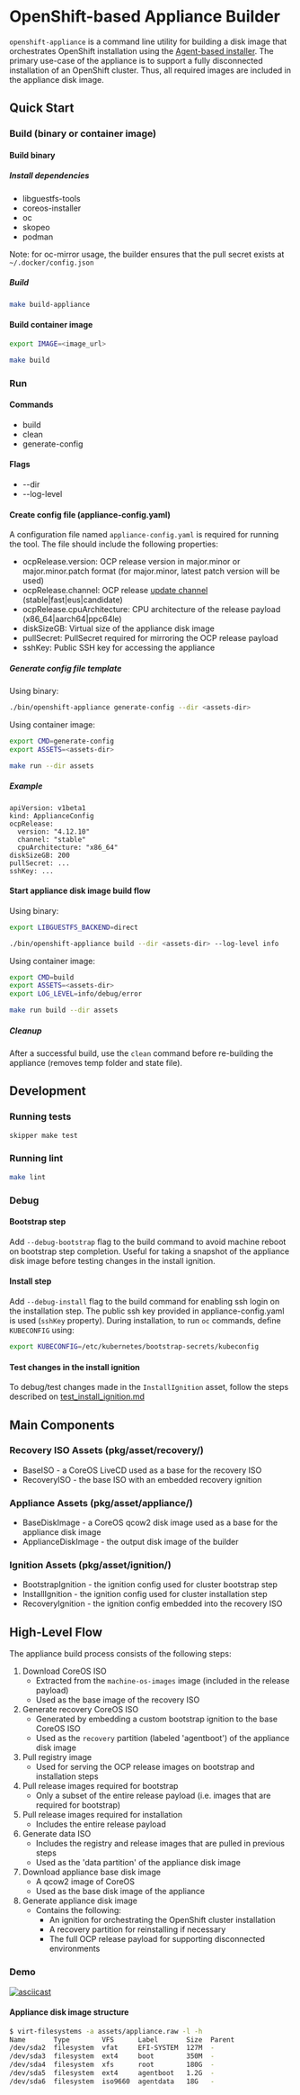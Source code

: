 # OpenShift-based Appliance Builder

`openshift-appliance` is a command line utility for building a disk image that orchestrates OpenShift installation using the [Agent-based installer](https://cloud.redhat.com/blog/meet-the-new-agent-based-openshift-installer-1).
The primary use-case of the appliance is to support a fully disconnected installation
of an OpenShift cluster. Thus, all required images are included in the appliance disk image.

## Quick Start

### Build (binary or container image)

#### Build binary

##### Install dependencies

* libguestfs-tools
* coreos-installer
* oc
* skopeo
* podman

Note: for oc-mirror usage, the builder ensures that the pull secret exists at `~/.docker/config.json`

##### Build

``` bash
make build-appliance
```

#### Build container image

``` bash
export IMAGE=<image_url>

make build
```

### Run

#### Commands
* build
* clean
* generate-config

#### Flags
* --dir
* --log-level

#### Create config file (appliance-config.yaml)

A configuration file named `appliance-config.yaml` is required for running the tool. The file should include the following properties:

* ocpRelease.version: OCP release version in major.minor or major.minor.patch format (for major.minor, latest patch version will be used)
* ocpRelease.channel: OCP release [update channel](https://access.redhat.com/documentation/en-us/openshift_container_platform/4.13/html/updating_clusters/understanding-upgrade-channels-releases#understanding-upgrade-channels_understanding-upgrade-channels-releases) (stable|fast|eus|candidate)
* ocpRelease.cpuArchitecture: CPU architecture of the release payload (x86_64|aarch64|ppc64le)
* diskSizeGB: Virtual size of the appliance disk image
* pullSecret: PullSecret required for mirroring the OCP release payload
* sshKey: Public SSH key for accessing the appliance

##### Generate config file template

Using binary:
``` bash
./bin/openshift-appliance generate-config --dir <assets-dir>
```

Using container image:
``` bash
export CMD=generate-config
export ASSETS=<assets-dir>

make run --dir assets
```

##### Example

```
apiVersion: v1beta1
kind: ApplianceConfig
ocpRelease:
  version: "4.12.10"
  channel: "stable"
  cpuArchitecture: "x86_64"
diskSizeGB: 200
pullSecret: ...
sshKey: ...

```

#### Start appliance disk image build flow

Using binary:
``` bash
export LIBGUESTFS_BACKEND=direct

./bin/openshift-appliance build --dir <assets-dir> --log-level info
```

Using container image:
``` bash
export CMD=build
export ASSETS=<assets-dir>
export LOG_LEVEL=info/debug/error

make run build --dir assets
```

##### Cleanup

After a successful build, use the `clean` command before re-building the appliance (removes temp folder and state file).

## Development

### Running tests
```bash
skipper make test
```

### Running lint
```bash
make lint
```

### Debug

#### Bootstrap step

Add `--debug-bootstrap` flag to the build command to avoid machine reboot on bootstrap step completion. Useful for taking a snapshot of the appliance disk image before testing changes in the install ignition. 

#### Install step

Add `--debug-install` flag to the build command for enabling ssh login on the installation step.
The public ssh key provided in appliance-config.yaml is used (`sshKey` property).
During installation, to run `oc` commands, define `KUBECONFIG` using:
```bash
export KUBECONFIG=/etc/kubernetes/bootstrap-secrets/kubeconfig
```

#### Test changes in the install ignition

To debug/test changes made in the `InstallIgnition` asset, follow the steps described on [test_install_ignition.md](/hack/diskimage/test_install_ignition.md)

## Main Components

### Recovery ISO Assets (pkg/asset/recovery/)
* BaseISO - a CoreOS LiveCD used as a base for the recovery ISO
* RecoveryISO - the base ISO with an embedded recovery ignition

### Appliance Assets (pkg/asset/appliance/)
* BaseDiskImage - a CoreOS qcow2 disk image used as a base for the appliance disk image
* ApplianceDiskImage - the output disk image of the builder

### Ignition Assets (pkg/asset/ignition/)
* BootstrapIgnition - the ignition config used for cluster bootstrap step
* InstallIgnition - the ignition config used for cluster installation step
* RecoveryIgnition - the ignition config embedded into the recovery ISO

## High-Level Flow

The appliance build process consists of the following steps:
1. Download CoreOS ISO
   * Extracted from the `machine-os-images` image (included in the release payload)
   * Used as the base image of the recovery ISO
2. Generate recovery CoreOS ISO
   * Generated by embedding a custom bootstrap ignition to the base CoreOS ISO
   * Used as the `recovery` partition (labeled 'agentboot') of the appliance disk image
3. Pull registry image
   * Used for serving the OCP release images on bootstrap and installation steps
4. Pull release images required for bootstrap
   * Only a subset of the entire release payload (i.e. images that are required for bootstrap)
5. Pull release images required for installation
   * Includes the entire release payload
6. Generate data ISO
   * Includes the registry and release images that are pulled in previous steps
   * Used as the 'data partition' of the appliance disk image
7. Download appliance base disk image
   * A qcow2 image of CoreOS
   * Used as the base disk image of the appliance
8. Generate appliance disk image
   * Contains the following:
     * An ignition for orchestrating the OpenShift cluster installation 
     * A recovery partition for reinstalling if necessary
     * The full OCP release payload for supporting disconnected environments

### Demo

[![asciicast](https://asciinema.org/a/583868.svg)](https://asciinema.org/a/583868)

#### Appliance disk image structure

``` bash
$ virt-filesystems -a assets/appliance.raw -l -h
Name       Type        VFS      Label       Size  Parent
/dev/sda2  filesystem  vfat     EFI-SYSTEM  127M  -
/dev/sda3  filesystem  ext4     boot        350M  -
/dev/sda4  filesystem  xfs      root        180G  -
/dev/sda5  filesystem  ext4     agentboot   1.2G  -
/dev/sda6  filesystem  iso9660  agentdata   18G   -
```